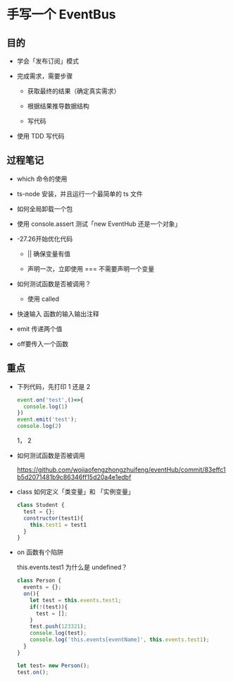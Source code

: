 # 手写一个 EventBus 

## 目的

- 学会「发布订阅」模式

- 完成需求，需要步骤

  * 获取最终的结果（确定真实需求）
  
  * 根据结果推导数据结构
  
  * 写代码

- 使用 TDD 写代码

## 过程笔记

- which 命令的使用

- ts-node 安装，并且运行一个最简单的 ts 文件

- 如何全局卸载一个包

- 使用 console.assert 测试「new EventHub 还是一个对象」

- -27.26开始优化代码

    * || 确保变量有值
    
    * 声明一次，立即使用 === 不需要声明一个变量
    
- 如何测试函数是否被调用？

    * 使用 called
    
- 快速输入 函数的输入输出注释

- emit 传递两个值

- off要传入一个函数

## 重点

- 下列代码，先打印 1 还是 2
  
  ```javascript
  event.on('test',()=>{
    console.log(1)
  })
  event.emit('test');
  console.log(2)
  ```
  1， 2
  
- 如何测试函数是否被调用

  https://github.com/wojiaofengzhongzhuifeng/eventHub/commit/83effc1b5d2071481b9c86346ff15d20a4e1edbf

- class 如何定义「类变量」和 「实例变量」

  ```javascript
  class Student {
    test = {};
    constructor(test1){
      this.test1 = test1
    }
  }
  ```
- on 函数有个陷阱

  this.events.test1 为什么是 undefined？
  ```javascript
  class Person {
    events = {};
    on(){
      let test = this.events.test1;
      if(!(test)){
        test = [];
      }
      test.push(123321);
      console.log(test);
      console.log('this.events[eventName]', this.events.test1);
    }
  }
  
  let test= new Person();
  test.on();
  ```


